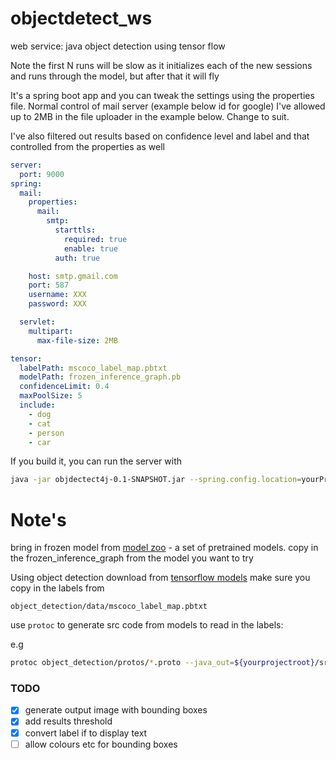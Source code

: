 # objectdetect_ws
web service: java object detection using tensor flow

Note the first N runs will be slow as it initializes each of the new sessions and runs through the model, but after that it will fly

It's a spring boot app and you can tweak the settings using the properties file. Normal control of mail server (example below id for google)
I've allowed up to 2MB in the file uploader in the example below. Change to suit.

I've also filtered out results based on confidence level and label and that controlled from the properties as well


```yaml
server:
  port: 9000
spring:
  mail:
    properties:
      mail:
        smtp:
          starttls:
            required: true
            enable: true
          auth: true

    host: smtp.gmail.com
    port: 587
    username: XXX
    password: XXX

  servlet:
    multipart:
      max-file-size: 2MB

tensor:
  labelPath: mscoco_label_map.pbtxt
  modelPath: frozen_inference_graph.pb
  confidenceLimit: 0.4
  maxPoolSize: 5
  include:
    - dog
    - cat
    - person
    - car
  ```
If you build it, you can run the server with
```bash
java -jar objdectect4j-0.1-SNAPSHOT.jar --spring.config.location=yourProperties.properties
```

# Note's
bring in frozen model from [model zoo](https://github.com/tensorflow/models/blob/master/research/object_detection/g3doc/detection_model_zoo.md) -
a set of pretrained models. copy in the frozen_inference_graph from the model you want to try

Using object detection download from [tensorflow models](https://github.com/tensorflow/models)
make sure you copy in the labels from
```properties
object_detection/data/mscoco_label_map.pbtxt
```


use ```protoc``` to generate src code from models to read in the labels:

e.g
```bash
protoc object_detection/protos/*.proto --java_out=${yourprojectroot}/src/main/java 
```


### TODO
 - [x] generate output image with bounding boxes
 - [x] add results threshold
 - [x] convert label if to display text
 - [ ] allow colours etc for bounding boxes
